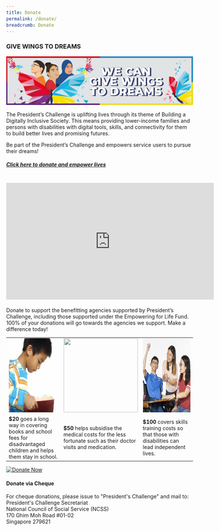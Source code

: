 ```yaml
---
title: Donate
permalink: /donate/
breadcrumb: Donate
---
```

### GIVE WINGS TO DREAMS

![Donate Banner](/images/Donate_page.jpg "Donate Banner")

The President’s Challenge is uplifting lives through its theme of Building a Digitally Inclusive Society. This means providing lower-income families and persons with disabilities with digital tools, skills, and connectivity for them to build better lives and promising futures. 

Be part of the President’s Challenge and empowers service users to pursue their dreams!

##### [Click here to donate and empower lives](https://www.giving.sg/president-s-challenge)
 


 <br>
<div class="bp-youtube">
      <iframe width="560" height="315" src="https://www.youtube.com/embed/TmRRl--HJ6k" frameborder="0" allow="autoplay; encrypted-media" allowfullscreen></iframe>
</div>
 <br>
Donate to support the benefitting agencies supported by President’s Challenge, including those supported under the Empowering for Life Fund. 100% of your donations will go towards the agencies we support. Make a difference today! 

<table width="100%" cellpadding="10px" cellspacing="10px" border="0">
<tr><td width="33%" align="center"> <img src="/images/Donate-Story1.jpg" style="width:200px;height:200px;" alt="" border="0"> </td>
<td width="34%" align="center"> <img src="/images/person-seeing-doctor.jpg" style="width:200px;height:200px;" alt="" border="0"> </td>
<td width="33%" align="center"> <img src="/images/Donate-Story3a.jpg" style="width:200px;height:200px;" alt="" border="0"> </td></tr>
<tr><td><b>$20</b> goes a long way in covering books and school fees for disadvantaged children and helps them stay in school.</td>
<td><b>$50</b> helps subsidise the medical costs for the less fortunate such as their doctor visits and medication.</td>
<td><b>$100</b> covers skills training costs so that those with disabilities can lead independent lives.</td></tr></table>


[![Donate Now](/images/beneficiary1.jpg "Donate Now")](https://www.giving.sg/president-s-challenge)

#### Donate via Cheque
For cheque donations, please issue to "President's Challenge" and mail to:  
President's Challenge Secretariat  
National Council of Social Service (NCSS)  
170 Ghim Moh Road #01-02  
Singapore 279621